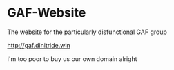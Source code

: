 # GAF-Website
The website for the particularly disfunctional GAF group

http://gaf.dinitride.win

I'm too poor to buy us our own domain alright
